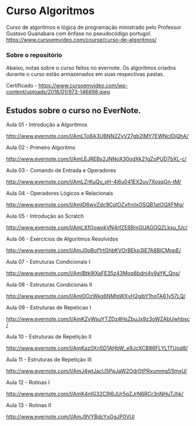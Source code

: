 # Curso Algoritmos 

Curso de algoritmos e lógica de programação ministrado pelo Professor Gustavo Guanabara com ênfase no pseudocódigo portugol.
https://www.cursoemvideo.com/course/curso-de-algoritmos/

### Sobre o repositório

Abaixo, notas sobre o curso feitos no evernote.
Os algoritmos criados durante o curso estão armazenados em suas respectivas pastas.

Certificado - https://www.cursoemvideo.com/wp-content/uploads/2018/01/973-146898.jpeg

## Estudos sobre o curso no EverNote.

Aula 01 - Introdução a Algoritmos

http://www.evernote.com/l/AmLTo8A3UBNN2ZyV27gb2lMY7EWNclDjQhA/


Aula 02 - Primeiro Algoritmo 

http://www.evernote.com/l/AmLEJREBs2JNNoX30odXk21gZoPUD7bXL-c/


Aula 03 - Comando de Entrada e Operadores 

http://www.evernote.com/l/AmLZrKuQv_xH-4i6u041EX2uv7XosqGn-tM/


Aula 04 - Operadores Lógicos e Relacionais

http://www.evernote.com/l/AmID6wvZdc9CqIOZxfrnIxOSQB1atOQXFMg/

Aula 05 - Introdução ao Scratch

http://www.evernote.com/l/AmLXfOowokVN4rfZE6BmGUAGOQZLksu_fJc/

Aula 06 - Exercícios de Algoritmos Resolvidos

http://www.evernote.com/l/AmJ0pBof1rtGhbKVOrBEkp3IE7A8BlCMqpE/

Aula 07 - Estruturas Condicionais I

http://www.evernote.com/l/AmIBtk9IXaFE35z43Moq8bdni4v9aYK_Qns/

Aula 08 - Estruturas Condicionais II

http://www.evernote.com/l/AmI0OzWkg6NMlpWXyH2gjbY1hqTA61y57LQ/

Aula 09 - Estruturas de Repeticao I

http://www.evernote.com/l/AmKZyWsuYTZDz4HsZbuJx9z3oWZAbUwhbsc/

Aula 10 - Estruturas de Repetição II

http://www.evernote.com/l/AmKaz0Xn5D1AHbW_e9JcXCB86FLYL1TUod8/

Aula 11 - Estruturas de Repetição III

http://www.evernote.com/l/AmJ4wtJacU5PpJaW2Odr0tPRxummg51lmxU/

Aula 12 - Rotinas I

http://www.evernote.com/l/AmK4nIG32C9I6JUr5qZJrN6RCr3nNHuTJhk/

Aula 13 - Rotinas II

http://www.evernote.com/l/AmJ9VYBdcYxGgJP0VUl
